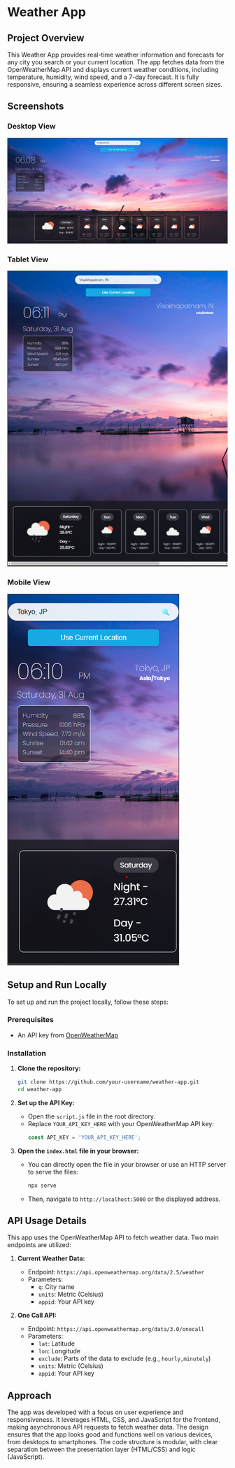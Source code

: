 # Weather App

## Project Overview
This Weather App provides real-time weather information and forecasts for any city you search or your current location. The app fetches data from the OpenWeatherMap API and displays current weather conditions, including temperature, humidity, wind speed, and a 7-day forecast. It is fully responsive, ensuring a seamless experience across different screen sizes.

## Screenshots

### Desktop View
![Desktop View](screenshots/desktop-view.png)

### Tablet View
![Tablet View](screenshots/tablet-view.png)

### Mobile View
![Mobile View](screenshots/mobile-view.png)

## Setup and Run Locally

To set up and run the project locally, follow these steps:

### Prerequisites
- An API key from [OpenWeatherMap](https://openweathermap.org/api)

### Installation
1. **Clone the repository:**
    ```bash
    git clone https://github.com/your-username/weather-app.git
    cd weather-app
    ```

2. **Set up the API Key:**
   - Open the `script.js` file in the root directory.
   - Replace `YOUR_API_KEY_HERE` with your OpenWeatherMap API key:
     ```javascript
     const API_KEY = 'YOUR_API_KEY_HERE';
     ```

3. **Open the `index.html` file in your browser:**
   - You can directly open the file in your browser or use an HTTP server to serve the files:
     ```bash
     npx serve
     ```
   - Then, navigate to `http://localhost:5000` or the displayed address.

## API Usage Details

This app uses the OpenWeatherMap API to fetch weather data. Two main endpoints are utilized:

1. **Current Weather Data:**
   - Endpoint: `https://api.openweathermap.org/data/2.5/weather`
   - Parameters: 
     - `q`: City name
     - `units`: Metric (Celsius)
     - `appid`: Your API key

2. **One Call API:**
   - Endpoint: `https://api.openweathermap.org/data/3.0/onecall`
   - Parameters: 
     - `lat`: Latitude
     - `lon`: Longitude
     - `exclude`: Parts of the data to exclude (e.g., `hourly,minutely`)
     - `units`: Metric (Celsius)
     - `appid`: Your API key

## Approach

The app was developed with a focus on user experience and responsiveness. It leverages HTML, CSS, and JavaScript for the frontend, making asynchronous API requests to fetch weather data. The design ensures that the app looks good and functions well on various devices, from desktops to smartphones. The code structure is modular, with clear separation between the presentation layer (HTML/CSS) and logic (JavaScript).

